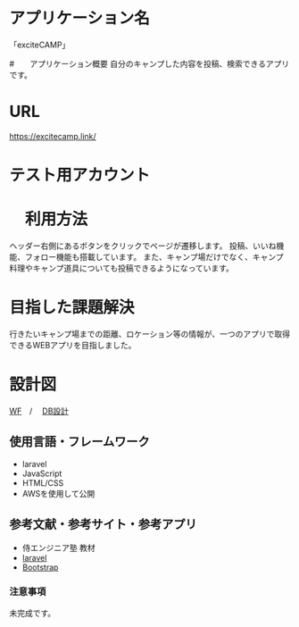 # アプリケーション名
「exciteCAMP」


#　　アプリケーション概要
自分のキャンプした内容を投稿、検索できるアプリです。


# URL
https://excitecamp.link/


# テスト用アカウント


# 　利用方法
ヘッダー右側にあるボタンをクリックでページが遷移します。
投稿、いいね機能、フォロー機能も搭載しています。
また、キャンプ場だけでなく、キャンプ料理やキャンプ道具についても投稿できるようになっています。


# 目指した課題解決
行きたいキャンプ場までの距離、ロケーション等の情報が、一つのアプリで取得できるWEBアプリを目指しました。


# 設計図
[WF](https://docs.google.com/presentation/d/1QfBhtwhNY7QdUkE0HdfwP3mfHr6NPh0c-Zdbb_U5llw/edit?usp=sharing)　/　
[DB設計](https://drive.google.com/file/d/1eNJbV7qZhDDmM9zTghluvUTwDuYlMCeO/view?usp=sharing)


## 使用言語・フレームワーク
* laravel
* JavaScript
* HTML/CSS
* AWSを使用して公開


## 参考文献・参考サイト・参考アプリ
* 侍エンジニア塾  教材
* [laravel](https://readouble.com/laravel/6.x/ja/requests.html)
* [Bootstrap](https://www.w3schools.com/bootstrap/default.asp)


### 注意事項
未完成です。
